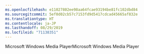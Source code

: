 ```yaml
---
ms.openlocfilehash: e11027802ee98aa64fcae93194be81fc102dbd84
ms.sourcegitcommit: 5ef0d02cb57c7153fd9d5417cdcad45665af832e
ms.translationtype: HT
ms.contentlocale: ja-JP
ms.lasthandoff: 08/29/2019
ms.locfileid: "71138351"
---
```

<span data-ttu-id="15cc1-101">Microsoft Windows Media Player</span><span class="sxs-lookup"><span data-stu-id="15cc1-101">Microsoft Windows Media Player</span></span>